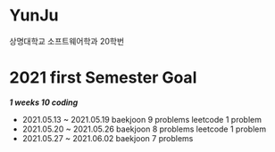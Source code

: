 # YunJu
상명대학교 소프트웨어학과 20학번
# 2021 first Semester Goal
**_1 weeks 10 coding_**
* 2021.05.13 ~ 2021.05.19
    baekjoon 9 problems leetcode 1 problem
* 2021.05.20 ~ 2021.05.26
    baekjoon 8 problems leetcode 1 problem
* 2021.05.27 ~ 2021.06.02
    baekjoon 7 problems
